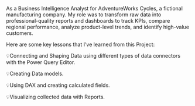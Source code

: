 As a Business Intelligence Analyst for AdventureWorks Cycles, a fictional manufacturing company. My role was to transform raw data into professional-quality reports and dashboards to track KPIs, compare regional performance, analyze product-level trends, and identify high-value customers.






Here are some key lessons that I’ve learned from this Project:

💡Connecting and Shaping Data using different types of data connectors with the Power Query Editor.

💡Creating Data models.

💡Using DAX and creating calculated fields.

💡Visualizing collected data with Reports.
